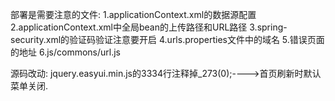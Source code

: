 部署是需要注意的文件:
1.applicationContext.xml的数据源配置
2.applicationContext.xml中全局bean的上传路径和URL路径
3.spring-security.xml的验证码验证注意要开启
4.urls.properties文件中的域名
5.错误页面的地址
6.js/commons/url.js


源码改动:
jquery.easyui.min.js的3334行注释掉_273(0);---->首页刷新时默认菜单关闭.